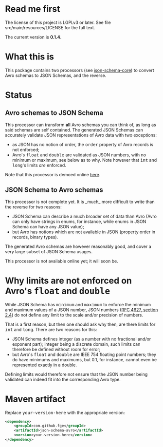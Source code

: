 <h1>Read me first</h1>

<p>The license of this project is LGPLv3 or later. See file src/main/resources/LICENSE for the full
text.</p>

<p>The current version is <b>0.1.4</b>.</p>

<h1>What this is</h1>

<p>This package contains two processors (see <a
href="https://github.com/fge/json-schema-core">json-schema-core</a>) to convert Avro schemas to JSON
Schemas, and the reverse.</p>

<h1>Status</h1>

<h2>Avro schemas to JSON Schema</h2>

<p>This processor can transform <b>all</b> Avro schemas you can think of, as long as said schemas
are self contained. The generated JSON Schemas can accurately validate JSON representations of Avro
data with two exceptions:</p>

* as JSON has no notion of order, the <span style="font-family: monospace;">order</span> property of
  Avro records is not enforced;
* Avro's <span style="font-family: monospace;">float</span> and <span
  style="font-family: monospace;">double</span> are validated as JSON numbers, with no minimum or
  maximum, see below as to why. Note however that <span style="font-family: monospace;">int</span>
  and <span style="font-family: monospace;">long</span>'s limits _are_ enforced.

<p>Note that this processor is demoed online <a
href="http://json-schema-validator.herokuapp.com/avro.jsp">here</a>.</p>

<h2>JSON Schema to Avro schemas</h2>

<p>This processor is not complete yet. It is _much_ more difficult to write than the reverse for two
reasons:</p>

* JSON Schema can describe a much broader set of data than Avro (Avro can only have strings in
  enums, for instance, while enums in JSON Schema can have any JSON value);
* but Avro has notions which are not available in JSON (property order in records, binary types).

<p>The generated Avro schemas are however reasonably good, and cover a very large subset of JSON
Schema usages.</p>

<p>This processor is not available online yet; it will soon be.</p>

<h1>Why limits are not enforced on Avro's <span style="font-family: monospace;">float</span> and
<span style="font-family: monospace;">double</span></h1>

<p>While JSON Schema has <span style="font-family: monospace;">minimum</span> and <span
style="font-family: monospace;">maximum</span> to enforce the minimum and maximum values of a JSON
number, JSON numbers (<a href="http://tools.ietf.org/html/rfc4627">RFC 4627, section 2.4</a>) do not
define any limit to the scale and/or precision of numbers.</p>

<p>That is a first reason, but then one should ask why then, are there limits for <span
style="font-family: monospace;">int</span> and <span style="font-family: monospace;">long</span>.
There are two reasons for this:</p>

* JSON Schema defines integer (as a number with no fractional and/or exponent part); integer being a
  discrete domain, such limits can therefore be defined without room for error;
* but Avro's <span style="font-family: monospace;">float</span> and <span
  style="font-family: monospace;">double</span> are IEEE 754 floating point numbers; they do have minimums and
  maximums, but 0.1, for instance, cannot even be represented exactly in a double.

<p>Defining limits would therefore not ensure that the JSON number being validated can indeed fit
into the corresponding Avro type.</p>

<h1>Maven artifact</h1>

<p>Replace <tt>your-version-here</tt> with the appropriate version:</p>

```xml
<dependency>
    <groupId>com.github.fge</groupId>
    <artifactId>json-schema-avro</artifactId>
    <version>your-version-here</version>
</dependency>
```

